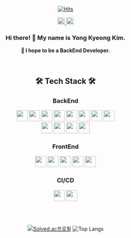 <div align="center">   
 
  [![Hits](https://hits.seeyoufarm.com/api/count/incr/badge.svg?url=https%3A%2F%2Fgithub.com%2FK-Y-k&count_bg=%2379C83D&title_bg=%23504E4E&icon=esea.svg&icon_color=%23FFDD00&title=hits&edge_flat=false)](https://hits.seeyoufarm.com)
  
  <a href="https://blog.naver.com/kyk7777_">
    <img height="20em" src="https://img.shields.io/badge/Tech blog-03C75A?style=flat-square&logo=naver&logoColor=white"/>
  </a>
  <a href="https://www.notion.so/Kim-Yong-Kyeong-6b0e2c8c9af74bda8a8b01d04048035f">
    <img height="20em" src="https://img.shields.io/badge/Notion-000000?style=flat-square&logo=Notion&logoColor=white"/>
  </a>
	
  ### Hi there! 👋 My name is Yong Kyeong Kim.
  **🌱 I hope to be a BackEnd Developer.** 
  
  <br/>
  
  ## 🛠️ Tech Stack 🛠️
  <h3>BackEnd</h3>
  <img height="30em" src="https://img.shields.io/badge/Java-ED8B00?style=flat-square&logo=JAVA&logoColor=white" />
  <img height="30em" src="https://img.shields.io/badge/Spring-6DB33F?style=flat-square&logo=Spring&logoColor=white" />
  <img height="30em" src="https://img.shields.io/badge/SpringBoot-369F36?style=flat-square&logo=SpringBoot&logoColor=white" />
  <img height="30em" src="https://img.shields.io/badge/JPA-173B3F?style=flat-square&logo=Hibernate&logoColor=white" />
  <img height="30em" src="https://img.shields.io/badge/QDSl-003366?style=flat-square&logo=QDSl&logoColor=white" />
  <img height="30em" src="https://img.shields.io/badge/Oracle-F80000?style=flat-square&logo=ORACLE&logoColor=white" /> 
  <img height="30em" src="https://img.shields.io/badge/mysql-4479A1?style=for-the-badge&logo=mysql&logoColor=white" />
  <img height="30em" src="https://img.shields.io/badge/H2-5a5a5a?style=flat-square" />
  <br>
  <img height="30em" src="https://img.shields.io/badge/Linux-FCC624?style=flat&logo=Linux&logoColor=black" />
  <img height="30em" src="https://img.shields.io/badge/Amazon EC2-FF9900?style=flat&logo=Amazon EC2&logoColor=black" />
  <img height="30em" src="https://img.shields.io/badge/Amazon RDS-527FFF?style=flat&logo=Amazon RDS&logoColor=black" />
  <img height="30em" src="https://img.shields.io/badge/Amazon S3-69A31?style=flat&logo=Amazon S3&logoColor=white" />
  
  <h3>FrontEnd</h3>
  <img height="30em" src="https://img.shields.io/badge/HTML5-E34F26?style=flat&logo=HTML5&logoColor=white" />
  <img height="30em" src="https://img.shields.io/badge/CSS-288CD2?style=flat-square&logo=CSS3&logoColor=white" />
  <img height="30em" src="https://img.shields.io/badge/JavaScript-F7DF1E?style=flat-square&logo=JavaScript&logoColor=black" />
  <img height="30em" src="https://img.shields.io/badge/Bootstrap-7952B3?style=flat-square&logo=Bootstrap&logoColor=white" />
  <img height="30em" src="https://img.shields.io/badge/Thymeleaf-005F0F?style=flat-square&logo=thymeleaf&logoColor=white" />

  <h3>CI/CD</h3>
  <img height="30em" src="https://img.shields.io/badge/GitHub Actions-2088FF?style=flat&logo=GitHub Actions&logoColor=black" />
  <img height="30em" src="https://img.shields.io/badge/NGINX-009639?style=flat&logo=NGINX&logoColor=black" />

  <br/><br/>
	
  [![Solved.ac프로필](http://mazassumnida.wtf/api/v2/generate_badge?boj=kyk4957)](https://solved.ac/kyk4957)
  ![Top Langs](https://github-readme-stats.vercel.app/api/top-langs/?username=K-Y-k&layout=compact)
	
</div>


<!--CD5050 CC9966 FFA500 5C6BC0 B750EA EA9A56-->
<!-- ![KYK's GitHub stats](https://github-readme-stats.vercel.app/api?username=K-Y-k) -->
  
<!--
**K-Y-k/K-Y-k** is a ✨ _special_ ✨ repository because its `README.md` (this file) appears on your GitHub profile.

Here are some ideas to get you started:

- 🔭 I’m currently working on ...
- 🌱 I’m currently learning ...
- 👯 I’m looking to collaborate on ...
- 🤔 I’m looking for help with ...
- 💬 Ask me about ...
- 📫 How to reach me: ...
- 😄 Pronouns: ...
- ⚡ Fun fact: ...
-->
